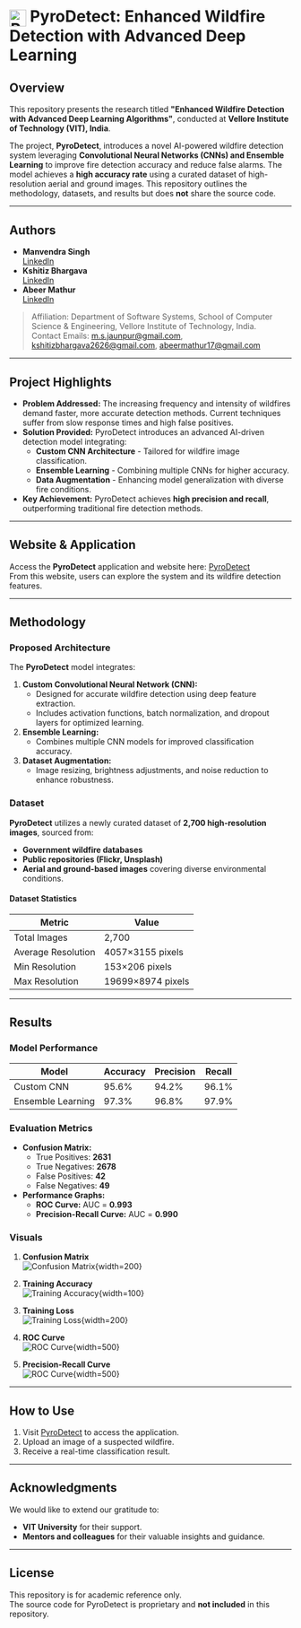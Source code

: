 # <img src="https://github.com/manvendrasingh09/PyroDetect/blob/main/Resources/PyroDetect.png" alt="PyroDetect Logo" width="30" style="vertical-align: middle;"/> PyroDetect: Enhanced Wildfire Detection with Advanced Deep Learning

## Overview

This repository presents the research titled **"Enhanced Wildfire Detection with Advanced Deep Learning Algorithms"**, conducted at **Vellore Institute of Technology (VIT), India**.

The project, **PyroDetect**, introduces a novel AI-powered wildfire detection system leveraging **Convolutional Neural Networks (CNNs) and Ensemble Learning** to improve fire detection accuracy and reduce false alarms. The model achieves a **high accuracy rate** using a curated dataset of high-resolution aerial and ground images. This repository outlines the methodology, datasets, and results but does **not** share the source code.

---

## Authors

- **Manvendra Singh**  
  [LinkedIn](https://www.linkedin.com/in/manvendrasingh09/)
- **Kshitiz Bhargava**  
  [LinkedIn](https://in.linkedin.com/in/kshitiz-b)
- **Abeer Mathur**  
  [LinkedIn](https://in.linkedin.com/in/abeermathur)

> Affiliation: Department of Software Systems, School of Computer Science & Engineering, Vellore Institute of Technology, India.  
> Contact Emails: m.s.jaunpur@gmail.com, kshitizbhargava2626@gmail.com, abeermathur17@gmail.com

---

## Project Highlights

- **Problem Addressed:** The increasing frequency and intensity of wildfires demand faster, more accurate detection methods. Current techniques suffer from slow response times and high false positives.
- **Solution Provided:** PyroDetect introduces an advanced AI-driven detection model integrating:
  - **Custom CNN Architecture** - Tailored for wildfire image classification.
  - **Ensemble Learning** - Combining multiple CNNs for higher accuracy.
  - **Data Augmentation** - Enhancing model generalization with diverse fire conditions.
- **Key Achievement:** PyroDetect achieves **high precision and recall**, outperforming traditional fire detection methods.

---

## Website & Application

Access the **PyroDetect** application and website here: [PyroDetect](https://pyrodetect.site)  
From this website, users can explore the system and its wildfire detection features.

---

## Methodology

### Proposed Architecture
The **PyroDetect** model integrates:

1. **Custom Convolutional Neural Network (CNN):**
   - Designed for accurate wildfire detection using deep feature extraction.
   - Includes activation functions, batch normalization, and dropout layers for optimized learning.
2. **Ensemble Learning:**
   - Combines multiple CNN models for improved classification accuracy.
3. **Dataset Augmentation:**
   - Image resizing, brightness adjustments, and noise reduction to enhance robustness.

### Dataset

**PyroDetect** utilizes a newly curated dataset of **2,700 high-resolution images**, sourced from:
- **Government wildfire databases**
- **Public repositories (Flickr, Unsplash)**
- **Aerial and ground-based images** covering diverse environmental conditions.

#### Dataset Statistics
| Metric | Value |
|--------|-------|
| Total Images | 2,700 |
| Average Resolution | 4057×3155 pixels |
| Min Resolution | 153×206 pixels |
| Max Resolution | 19699×8974 pixels |

---

## Results

### Model Performance
| Model | Accuracy | Precision | Recall |
|--------|----------|-----------|--------|
| Custom CNN | 95.6% | 94.2% | 96.1% |
| Ensemble Learning | 97.3% | 96.8% | 97.9% |

### Evaluation Metrics
- **Confusion Matrix:**
  - True Positives: **2631**
  - True Negatives: **2678**
  - False Positives: **42**
  - False Negatives: **49**
- **Performance Graphs:**
  - **ROC Curve:** AUC = **0.993**
  - **Precision-Recall Curve:** AUC = **0.990**

### Visuals

1. **Confusion Matrix**  
   ![Confusion Matrix](https://github.com/manvendrasingh09/PyroDetect/blob/main/Resources/Confusion%20Matrix.png){width=200}

2. **Training Accuracy**  
   ![Training Accuracy](https://github.com/manvendrasingh09/PyroDetect/blob/main/Resources/Training%20Accuracy.png){width=100}

3. **Training Loss**  
   ![Training Loss](https://github.com/manvendrasingh09/PyroDetect/blob/main/Resources/Training%20Loss.png){width=200}

4. **ROC Curve**  
   ![ROC Curve](https://github.com/manvendrasingh09/PyroDetect/blob/main/Resources/ROC.png){width=500}

5. **Precision-Recall Curve**  
   ![ROC Curve](https://github.com/manvendrasingh09/PyroDetect/blob/main/Resources/Recall.png){width=500}

---

## How to Use

1. Visit [PyroDetect](https://pyrodetect.site) to access the application.
2. Upload an image of a suspected wildfire.
3. Receive a real-time classification result.

---

## Acknowledgments

We would like to extend our gratitude to:
- **VIT University** for their support.
- **Mentors and colleagues** for their valuable insights and guidance.

---

## License

This repository is for academic reference only.  
The source code for PyroDetect is proprietary and **not included** in this repository.
